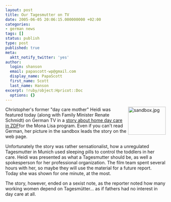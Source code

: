 ```yaml
---
layout: post
title: Our Tagesmutter on TV
date: 2005-06-05 20:06:15.000000000 +02:00
categories:
- german news
tags: []
status: publish
type: post
published: true
meta:
  aktt_notify_twitter: 'yes'
author:
  login: shanson
  email: papascott-wp@gmail.com
  display_name: PapaScott
  first_name: Scott
  last_name: Hanson
excerpt: !ruby/object:Hpricot::Doc
  options: {}
---
```

<p><a href="http://www.zdf.de/ZDFde/inhalt/8/0,1872,2307112,00.html" title="ZDF.de"><img alt="sandbox.jpg" src="http://www.papascott.de/wordpress/wp-content/uploads/2005/06/sandbox.jpg" width="118" height="88" border="0" align="right" /></a> Christopher's former "day care mother" Heidi was featured today (along with Family Minister Renate Schmidt) on German TV in a <a href="http://www.zdf.de/ZDFde/inhalt/8/0,1872,2307112,00.html" title="ZDF.de - Mit Tabletten ruhig gestellt"> story about home day care in ZDF</a>for the Mona Lisa program. Even if you can't read German, her picture in the sandbox leads the story on the web page.</p>
<p>Unfortunately the story was rather sensationalist, how a unregulated Tagesmutter in Munich used sleeping pills to control the toddlers in her care. Heidi was presented as what a Tagesmutter should be, as well a spokesperson for her professional organization. The film team spent several hours with her, so maybe they will use the material for a future report. Today she was shown for one minute, at the most.</p>
<p>The story, however, ended on a sexist note, as the reporter noted how many working women depend on Tagesm&uuml;tter... as if fathers had no interest in day care at all.</p>
